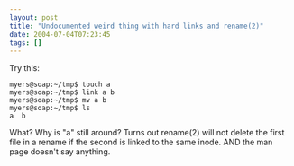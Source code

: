 ```yaml
---
layout: post
title: "Undocumented weird thing with hard links and rename(2)"
date: 2004-07-04T07:23:45
tags: []
---
```


Try this:

    myers@soap:~/tmp$ touch a
    myers@soap:~/tmp$ link a b
    myers@soap:~/tmp$ mv a b
    myers@soap:~/tmp$ ls
    a  b

What? Why is "a" still around? Turns out rename(2) will not delete the first file in a rename if the second is linked to the same inode. AND the man page doesn't say anything.

